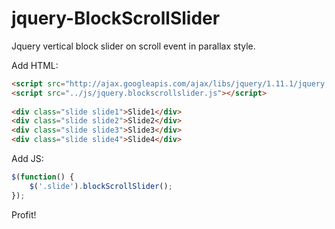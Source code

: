 jquery-BlockScrollSlider
========================

Jquery vertical block slider on scroll event in parallax style.

Add HTML:
```html    
<script src="http://ajax.googleapis.com/ajax/libs/jquery/1.11.1/jquery.min.js"></script>
<script src="../js/jquery.blockscrollslider.js"></script>
    
<div class="slide slide1">Slide1</div>
<div class="slide slide2">Slide2</div>
<div class="slide slide3">Slide3</div>
<div class="slide slide4">Slide4</div>
```

Add JS:
```javascript
$(function() {
    $('.slide').blockScrollSlider();
});    
```

Profit!
